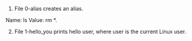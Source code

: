 1. File 0-alias creates an alias.

Name: ls
Value: rm *.

2. File 1-hello_you prints hello user, where user is the current Linux user.
